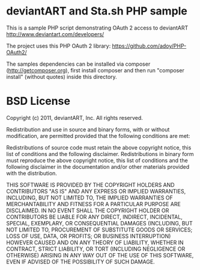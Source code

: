 deviantART and Sta.sh PHP sample
================================

This is a sample PHP script demonstrating OAuth 2 access to deviantART http://www.deviantart.com/developers/

The project uses this PHP OAuth 2 library: https://github.com/adoy/PHP-OAuth2/

The samples dependencies can be installed via composer (http://getcomposer.org), first install composer and then run "composer install" (without quotes) inside this directory.

BSD License
===========

Copyright (c) 2011, deviantART, Inc. All rights reserved.

Redistribution and use in source and binary forms, with or without modification, are permitted provided that the following conditions are met:

Redistributions of source code must retain the above copyright notice, this list of conditions and the following disclaimer. Redistributions in binary form must reproduce the above copyright notice, this list of conditions and the following disclaimer in the documentation and/or other materials provided with the distribution.

THIS SOFTWARE IS PROVIDED BY THE COPYRIGHT HOLDERS AND CONTRIBUTORS "AS IS" AND ANY EXPRESS OR IMPLIED WARRANTIES, INCLUDING, BUT NOT LIMITED TO, THE IMPLIED WARRANTIES OF MERCHANTABILITY AND FITNESS FOR A PARTICULAR PURPOSE ARE DISCLAIMED. IN NO EVENT SHALL THE COPYRIGHT HOLDER OR CONTRIBUTORS BE LIABLE FOR ANY DIRECT, INDIRECT, INCIDENTAL, SPECIAL, EXEMPLARY, OR CONSEQUENTIAL DAMAGES (INCLUDING, BUT NOT LIMITED TO, PROCUREMENT OF SUBSTITUTE GOODS OR SERVICES; LOSS OF USE, DATA, OR PROFITS; OR BUSINESS INTERRUPTION) HOWEVER CAUSED AND ON ANY THEORY OF LIABILITY, WHETHER IN CONTRACT, STRICT LIABILITY, OR TORT (INCLUDING NEGLIGENCE OR OTHERWISE) ARISING IN ANY WAY OUT OF THE USE OF THIS SOFTWARE, EVEN IF ADVISED OF THE POSSIBILITY OF SUCH DAMAGE.
